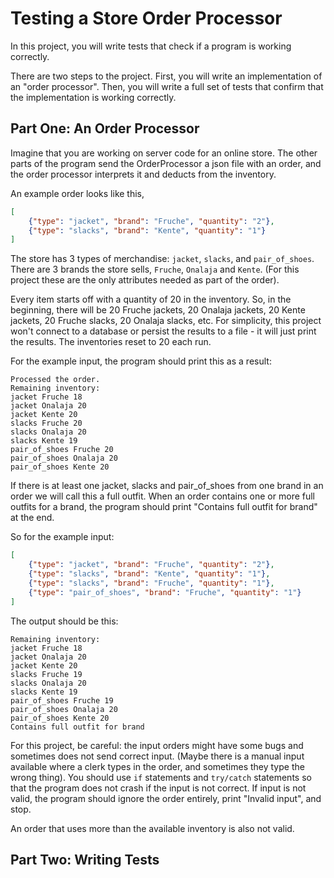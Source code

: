 # Testing a Store Order Processor

In this project, you will write tests that check if a program is working correctly.

There are two steps to the project. First, you will write an implementation of an "order processor". Then, you will write a full set of tests that confirm that the implementation is working correctly.

## Part One: An Order Processor

Imagine that you are working on server code for an online store. The other parts of the program send the OrderProcessor a json file with an order, and the order processor interprets it and deducts from the inventory.

An example order looks like this,

```json
[
    {"type": "jacket", "brand": "Fruche", "quantity": "2"},
    {"type": "slacks", "brand": "Kente", "quantity": "1"}
]
```

The store has 3 types of merchandise: `jacket`, `slacks`, and `pair_of_shoes`. There are 3 brands the store sells, `Fruche`, `Onalaja` and `Kente`. (For this project these are the only attributes needed as part of the order).

Every item starts off with a quantity of 20 in the inventory. So, in the beginning, there will be 20 Fruche jackets, 20 Onalaja jackets, 20 Kente jackets, 20 Fruche slacks, 20 Onalaja slacks, etc. For simplicity, this project won't connect to a database or persist the results to a file - it will just print the results. The inventories reset to 20 each run.

For the example input, the program should print this as a result:

```
Processed the order.
Remaining inventory:
jacket Fruche 18
jacket Onalaja 20
jacket Kente 20
slacks Fruche 20
slacks Onalaja 20
slacks Kente 19
pair_of_shoes Fruche 20
pair_of_shoes Onalaja 20
pair_of_shoes Kente 20
```

If there is at least one jacket, slacks and pair_of_shoes from one brand in an order we will call this a full outfit. When an order contains one or more full outfits for a brand, the program should print "Contains full outfit for brand" at the end.

So for the example input:

```json
[
    {"type": "jacket", "brand": "Fruche", "quantity": "2"},
    {"type": "slacks", "brand": "Kente", "quantity": "1"},
    {"type": "slacks", "brand": "Fruche", "quantity": "1"},
    {"type": "pair_of_shoes", "brand": "Fruche", "quantity": "1"}
]

```

The output should be this:

```
Remaining inventory:
jacket Fruche 18
jacket Onalaja 20
jacket Kente 20
slacks Fruche 19
slacks Onalaja 20
slacks Kente 19
pair_of_shoes Fruche 19
pair_of_shoes Onalaja 20
pair_of_shoes Kente 20
Contains full outfit for brand
```


For this project, be careful: the input orders might have some bugs and sometimes does not send correct input. (Maybe there is a manual input available where a clerk types in the order, and sometimes they type the wrong thing). You should use `if` statements and `try/catch` statements so that the program does not crash if the input is not correct. If input is not valid, the program should ignore the order entirely, print "Invalid input", and stop.

An order that uses more than the available inventory is also not valid.

## Part Two: Writing Tests


